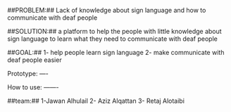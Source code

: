 ##PROBLEM:##
Lack of knowledge about sign language and how to communicate with deaf people

##SOLUTION:##
a platform to help the people with little knowledge about sign language to learn what they need to communicate with deaf people

##GOAL:##
1- help people learn sign language
2- make communicate with deaf people easier

Prototype:
—-

How to use:
——-

##team:##
1-Jawan Alhulail
2- Aziz Alqattan
3- Retaj Alotaibi
